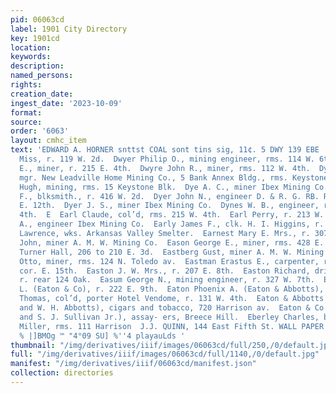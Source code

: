 ```yaml
---
pid: 06063cd
label: 1901 City Directory
key: 1901cd
location: 
keywords: 
description: 
named_persons: 
rights: 
creation_date: 
ingest_date: '2023-10-09'
format: 
source: 
order: '6063'
layout: cmhc_item
text: 'EDWARD A. HORNER snttst COAL sont tins sig, 11¢. 5 DWY 139 EBE  Dwyer Minnie
  Miss, r. 119 W. 2d.  Dwyer Philip O., mining engineer, rms. 114 W. 6th.  Dwyer William
  E., miner, r. 215 E. 4th.  Dwyre John R., miner, rms. 112 W. 4th.  Dyatt Andrew,
  mgr. New Leadville Home Mining Co., 5 Bank Annex Bldg., rms. Keystone Blk.  Dyatt
  Hugh, mining, rms. 15 Keystone Blk.  Dye A. C., miner Ibex Mining Co.  Dye Benjamin
  F., blksmith., r. 416 W. 2d.  Dyer John N., engineer D. & R. G. RB. R., rv. 137
  E. 12th.  Dyer J. S., miner Ibex Mining Co.  Dynes W. B., engineer, rms. 209 E.
  4th.  E  Earl Claude, col’d, rms. 215 W. 4th.  Earl Perry, r. 213 W. 2d.  Earl William
  A., engineer Ibex Mining Co.  Early James F., clk. H. I. Higgins, r. 206 W. 6th.  Early
  Lawrence, wks. Arkansas Valley Smelter.  Earnest Mary E. Mrs., r. 307 E. 4th.  Earnson
  John, miner A. M. W. Mining Co.  Eason George E., miner, rms. 428 E. 4th.  East
  Turner Hall, 206 to 210 E. 3d.  Eastberg Gust, miner A. M. W. Mining Co.  Eastburg
  Otto, miner, rms. 124 N. Toledo av.  Eastman Erastus E., carpenter, r. Hazel, se.
  cor. E. 15th.  Easton J. W. Mrs., r. 207 E. 8th.  Easton Richard, driver F. Schmidt,
  r. rear 124 Oak.  Easum George N., mining engineer, r. 327 W. 7th.  Eaton Albert
  L. (Eaton & Co), r. 222 E. 9th.  Eaton Phoenix A. (Eaton & Abbotts), r. 129 W. 9th.  Eaton
  Thomas, col’d, porter Hotel Vendome, r. 131 W. 4th.  Eaton & Abbotts (P. A. Eaton
  and W. H. Abbotts), cigars and tobacco, 720 Harrison av.  Eaton & Co. (A. L. Eaton
  and S. J. Sullivan Jr.), assay- ers, Breece Hill.  Eberley Charles, baker J. E.
  Miller, rms. 111 Harrison  J.J. QUINN, 144 East Fifth St. WALL PAPER  ‘SIDY ‘UNS
  % |]BMOg ™ "4°09 SU] %''4 playauLds '
thumbnail: "/img/derivatives/iiif/images/06063cd/full/250,/0/default.jpg"
full: "/img/derivatives/iiif/images/06063cd/full/1140,/0/default.jpg"
manifest: "/img/derivatives/iiif/06063cd/manifest.json"
collection: directories
---
```


